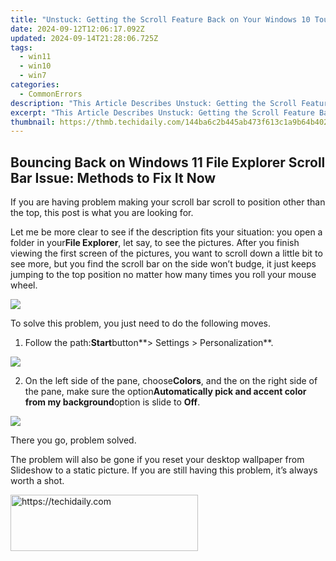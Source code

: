 ```yaml
---
title: "Unstuck: Getting the Scroll Feature Back on Your Windows 10 Touchpad"
date: 2024-09-12T12:06:17.092Z
updated: 2024-09-14T21:28:06.725Z
tags:
  - win11
  - win10
  - win7
categories:
  - CommonErrors
description: "This Article Describes Unstuck: Getting the Scroll Feature Back on Your Windows 10 Touchpad"
excerpt: "This Article Describes Unstuck: Getting the Scroll Feature Back on Your Windows 10 Touchpad"
thumbnail: https://thmb.techidaily.com/144ba6c2b445ab473f613c1a9b64b4025f153684504ed90b87c56b4f36e8f03d.jpg
---
```


## Bouncing Back on Windows 11 File Explorer Scroll Bar Issue: Methods to Fix It Now

If you are having problem making your scroll bar scroll to position other than the top, this post is what you are looking for.  
  
Let me be more clear to see if the description fits your situation: you open a folder in your**File Explorer**, let say, to see the pictures. After you finish viewing the first screen of the pictures, you want to scroll down a little bit to see more, but you find the scroll bar on the side won’t budge, it just keeps jumping to the top position no matter how many times you roll your mouse wheel.
  
![](https://images.drivereasy.com/wp-content/uploads/2016/10/scroll-bar-keeps-on-top.jpg)

To solve this problem, you just need to do the following moves.
  
1) Follow the path:**Start**button**\> Settings > Personalization**.
  
![](https://images.drivereasy.com/wp-content/uploads/2016/10/start-button-settings-personalization-600x444.jpg)

2) On the left side of the pane, choose**Colors**, and the on the right side of the pane, make sure the option**Automatically pick and accent color from my background**option is slide to **Off**.
  
![](https://images.drivereasy.com/wp-content/uploads/2016/10/automatically-pick-and-accent-color-from-my-background.jpg)

There you go, problem solved.
  
The problem will also be gone if you reset your desktop wallpaper from Slideshow to a static picture. If you are still having this problem, it’s always worth a shot.

<ins class="adsbygoogle"
     style="display:block"
     data-ad-format="autorelaxed"
     data-ad-client="ca-pub-7571918770474297"
     data-ad-slot="1223367746"></ins>

<ins class="adsbygoogle"
     style="display:block"
     data-ad-client="ca-pub-7571918770474297"
     data-ad-slot="8358498916"
     data-ad-format="auto"
     data-full-width-responsive="true"></ins>



<!-- affiliate ads begin -->
<a href="https://review-au.sjv.io/c/5597632/2098704/14409" target="_top" id="2098704">
  <img src="//a.impactradius-go.com/display-ad/14409-2098704" border="0" alt="https://techidaily.com" width="300" height="90"/>
</a>
<img height="0" width="0" src="https://review-au.sjv.io/i/5597632/2098704/14409" style="position:absolute;visibility:hidden;" border="0" />
<!-- affiliate ads end -->

